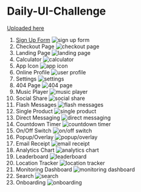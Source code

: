 # Daily-UI-Challenge
[Uploaded here](https://www.behance.net/lemidev889c)

1. [Sign Up Form](https://l-emi.github.io/signup-form)
![sign up form](http://i.imgur.com/saqq9Ip.png)
2. Checkout Page
![checkout page](http://i.imgur.com/YWx5aHS.png)
3. Landing Page
![landing page](http://i.imgur.com/NCbvCO6.jpg)
4. Calculator
![calculator](http://i.imgur.com/6S6Hxew.png)
5. App Icon
![app icon](http://i.imgur.com/zPksXZy.png)
6. Online Profile
![user profile](http://i.imgur.com/3p7pd28.jpg)
7. Settings
![settings](https://mir-cdn.behance.net/v1/rendition/project_modules/max_3840/617a3e54490137.595d674ae994e.png)
8. 404 Page
![404 page](https://mir-cdn.behance.net/v1/rendition/project_modules/max_3840/daad8a54523183.595ea181554a8.png)
9. Music Player
![music player](https://mir-cdn.behance.net/v1/rendition/project_modules/max_3840/2de1f154555501.595fef805435c.png)
10. Social Share
![social share](https://mir-cdn.behance.net/v1/rendition/project_modules/max_3840/f29bfd54625697.59638e88db6f9.png)
11. Flash Messages
![flash messages](https://mir-cdn.behance.net/v1/rendition/project_modules/max_3840/c32d6f54663717.5964d22fd5589.png)
12. Single Product
![single product](https://mir-cdn.behance.net/v1/rendition/project_modules/max_3840/6d53b154711345.59665f6cb7417.png)
13. Direct Messaging
![direct messaging](https://mir-cdn.behance.net/v1/rendition/project_modules/max_3840/301a5b54739285.59676f8e50739.png)
14. Countdown Timer
![countdown timer](https://mir-cdn.behance.net/v1/rendition/project_modules/max_3840/bc92aa54784573.59691e09edf0e.png)
15. On/Off Switch
![on/off switch](https://mir-s3-cdn-cf.behance.net/project_modules/max_3840/02fffd54841871.596c622da8bb2.png)
16. Popup/Overlay
![popup/overlay](https://mir-s3-cdn-cf.behance.net/project_modules/max_3840/46c57154888223.596e01cc4790f.png)
17. Email Receipt
![email receipt](https://mir-s3-cdn-cf.behance.net/project_modules/max_3840/d1eac654923463.596f3f009bb6c.png)
18. Analytics Chart
![analytics chart](https://mir-s3-cdn-cf.behance.net/project_modules/max_3840/d4b31a54976459.59711132d8042.png)
19. Leaderboard
![leaderboard](https://mir-s3-cdn-cf.behance.net/project_modules/max_3840/b1869155003267.59722dfea5edb.png)
20. Location Tracker
![location tracker](https://mir-s3-cdn-cf.behance.net/project_modules/fs/94beee55090783.59765f7b54e7a.png)
21. Monitoring Dashboard
![monitoring dashboard](https://mir-s3-cdn-cf.behance.net/project_modules/fs/66940755122657.5977866296116.png)
22. Search
![search](https://mir-s3-cdn-cf.behance.net/project_modules/fs/47c32055161171.5978e234bc765.png)
23. Onboarding
![onboarding](https://mir-s3-cdn-cf.behance.net/project_modules/fs/97e41f55196599.597a3273c67b1.png)
